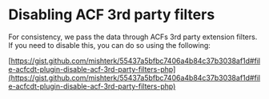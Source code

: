 # Disabling ACF 3rd party filters

For consistency, we pass the data through ACFs 3rd party extension filters. If you need to disable this, you can do so using the following:

[https://gist.github.com/mishterk/55437a5bfbc7406a4b84c37b3038af1d#file-acfcdt-plugin-disable-acf-3rd-party-filters-php](https://gist.github.com/mishterk/55437a5bfbc7406a4b84c37b3038af1d#file-acfcdt-plugin-disable-acf-3rd-party-filters-php)
